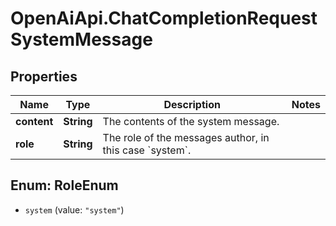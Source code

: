 # OpenAiApi.ChatCompletionRequestSystemMessage

## Properties
Name | Type | Description | Notes
------------ | ------------- | ------------- | -------------
**content** | **String** | The contents of the system message. | 
**role** | **String** | The role of the messages author, in this case &#x60;system&#x60;. | 

<a name="RoleEnum"></a>
## Enum: RoleEnum

* `system` (value: `"system"`)

